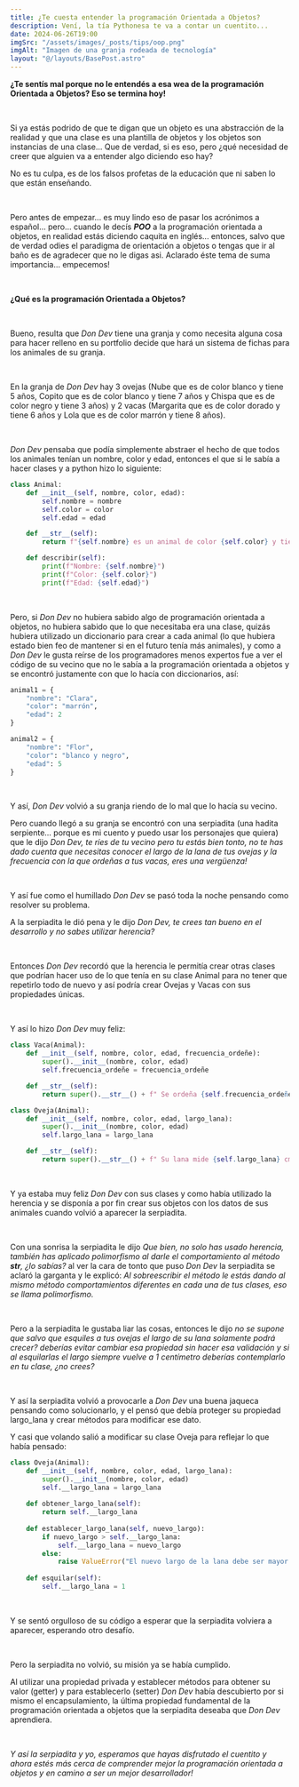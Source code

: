 ```yaml
---
title: ¿Te cuesta entender la programación Orientada a Objetos?
description: Vení, la tía Pythonesa te va a contar un cuentito...
date: 2024-06-26T19:00
imgSrc: "/assets/images/_posts/tips/oop.png"
imgAlt: "Imagen de una granja rodeada de tecnología"
layout: "@/layouts/BasePost.astro"
---
```


**¿Te sentís mal porque no le entendés a esa wea de la programación Orientada a Objetos? Eso se termina hoy!**

</br>

Si ya estás podrido de que te digan que un objeto es una abstracción de la realidad y que una clase es una plantilla de objetos y los objetos son instancias de una clase... Que de verdad, si es eso, pero ¿qué necesidad de creer que alguien va a entender algo diciendo eso hay?

No es tu culpa, es de los falsos profetas de la educación que ni saben lo que están enseñando.

</br>

Pero antes de empezar... es muy lindo eso de pasar los acrónimos a español... pero... cuando le decís ***POO*** a la programación orientada a objetos, en realidad estás diciendo caquita en inglés... entonces, salvo que de verdad odies el paradigma de orientación a objetos o tengas que ir al baño es de agradecer que no le digas asi. Aclarado éste tema de suma importancia... empecemos!

</br>

**¿Qué es la programación Orientada a Objetos?**

</br>

Bueno, resulta que *Don Dev* tiene una granja y como necesita alguna cosa para hacer relleno en su portfolio decide que hará un sistema de fichas para los animales de su granja.

</br>

En la granja de *Don Dev* hay 3 ovejas (Nube que es de color blanco y tiene 5 años, Copito que es de color blanco y tiene 7 años y Chispa que es de color negro y tiene 3 años) y 2 vacas (Margarita que es de color dorado y tiene 6 años y Lola que es de color marrón y tiene 8 años).

</br>

*Don Dev* pensaba que podía simplemente abstraer el hecho de que todos los animales tenían un nombre, color y edad, entonces el que si le sabía a hacer clases y a python hizo lo siguiente:

```python
class Animal:
    def __init__(self, nombre, color, edad):
        self.nombre = nombre
        self.color = color
        self.edad = edad

    def __str__(self):
        return f"{self.nombre} es un animal de color {self.color} y tiene {self.edad} años."

    def describir(self):
        print(f"Nombre: {self.nombre}")
        print(f"Color: {self.color}")
        print(f"Edad: {self.edad}")
```

</br>

Pero, si *Don Dev* no hubiera sabido algo de programación orientada a objetos, no hubiera sabido que lo que necesitaba era una clase, quizás hubiera utilizado un diccionario para crear a cada animal (lo que hubiera estado bien feo de mantener si en el futuro tenía más animales), y como a *Don Dev* le gusta reírse de los programadores menos expertos fue a ver el código de su vecino que no le sabía a la programación orientada a objetos y se encontró justamente con que lo hacía con diccionarios, así:

```python
animal1 = {
    "nombre": "Clara",
    "color": "marrón",
    "edad": 2
}

animal2 = {
    "nombre": "Flor",
    "color": "blanco y negro",
    "edad": 5
}
```

</br>

Y así, *Don Dev* volvió a su granja riendo de lo mal que lo hacía su vecino.

Pero cuando llegó a su granja se encontró con una serpiadita (una hadita serpiente... porque es mi cuento y puedo usar los personajes que quiera) que le dijo *Don Dev, te ríes de tu vecino pero tu estás bien tonto, no te has dado cuenta que necesitas conocer el largo de la lana de tus ovejas y la frecuencia con la que ordeñas a tus vacas, eres una vergüenza!*

</br>

Y así fue como el humillado *Don Dev* se pasó toda la noche pensando como resolver su problema.

A la serpiadita le dió pena y le dijo *Don Dev, te crees tan bueno en el desarrollo y no sabes utilizar herencia?*

</br>

Entonces *Don Dev* recordó que la herencia le permitía crear otras clases que podrían hacer uso de lo que tenía en su clase Animal para no tener que repetirlo todo de nuevo y así podría crear Ovejas y Vacas con sus propiedades únicas.

</br>

Y así lo hizo *Don Dev* muy feliz:

```python
class Vaca(Animal):
    def __init__(self, nombre, color, edad, frecuencia_ordeñe):
        super().__init__(nombre, color, edad)
        self.frecuencia_ordeñe = frecuencia_ordeñe

    def __str__(self):
        return super().__str__() + f" Se ordeña {self.frecuencia_ordeñe} veces al día."

class Oveja(Animal):
    def __init__(self, nombre, color, edad, largo_lana):
        super().__init__(nombre, color, edad)
        self.largo_lana = largo_lana

    def __str__(self):
        return super().__str__() + f" Su lana mide {self.largo_lana} cm de largo."
```

</br>

Y ya estaba muy feliz *Don Dev* con sus clases y como había utilizado la herencia y se disponía a por fin crear sus objetos con los datos de sus animales cuando volvió a aparecer la serpiadita.

</br>

Con una sonrisa la serpiadita le dijo *Que bien, no solo has usado herencia, también has aplicado polimorfismo al darle el comportamiento al método __str__, ¿lo sabías?* al ver la cara de tonto que puso *Don Dev* la serpiadita se aclaró la garganta y le explicó: *Al sobreescribir el método le estás dando al mismo método comportamientos diferentes en cada una de tus clases, eso se llama polimorfismo.*

</br>

Pero a la serpiadita le gustaba liar las cosas, entonces le dijo *no se supone que salvo que esquiles a tus ovejas el largo de su lana solamente podrá crecer? deberías evitar cambiar esa propiedad sin hacer esa validación y si al esquilarlas el largo siempre vuelve a 1 centímetro deberías contemplarlo en tu clase, ¿no crees?*

</br>

Y así la serpiadita volvió a provocarle a *Don Dev* una buena jaqueca pensando como solucionarlo, y el pensó que debía proteger su propiedad largo_lana y crear métodos para modificar ese dato.

Y casi que volando salió a modificar su clase Oveja para reflejar lo que había pensado:

```python
class Oveja(Animal):
    def __init__(self, nombre, color, edad, largo_lana):
        super().__init__(nombre, color, edad)
        self.__largo_lana = largo_lana
    
    def obtener_largo_lana(self):
        return self.__largo_lana
    
    def establecer_largo_lana(self, nuevo_largo):
        if nuevo_largo > self.__largo_lana:
            self.__largo_lana = nuevo_largo
        else:
            raise ValueError("El nuevo largo de la lana debe ser mayor que el largo actual.")
    
    def esquilar(self):
        self.__largo_lana = 1
```

</br>

Y se sentó orgulloso de su código a esperar que la serpiadita volviera a aparecer, esperando otro desafío.

</br>

Pero la serpiadita no volvió, su misión ya se había cumplido.

Al utilizar una propiedad privada y establecer métodos para obtener su valor (getter) y para establecerlo (setter) *Don Dev* había descubierto por si mismo el encapsulamiento, la última propiedad fundamental de la programación orientada a objetos que la serpiadita deseaba que *Don Dev* aprendiera.

</br>

*Y así la serpiadita y yo, esperamos que hayas disfrutado el cuentito y ahora estés más cerca de comprender mejor la programación orientada a objetos y en camino a ser un mejor desarrollador!*

</br>
